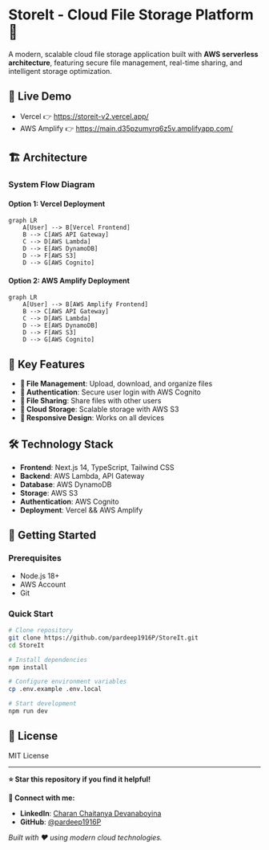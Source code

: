 # StoreIt - Cloud File Storage Platform 🚀

A modern, scalable cloud file storage application built with **AWS serverless architecture**, featuring secure file management, real-time sharing, and intelligent storage optimization.

## 🌟 Live Demo
- Vercel 👉  https://storeit-v2.vercel.app/
- AWS Amplify 👉  https://main.d35pzumyrq6z5v.amplifyapp.com/

## 🏗️ Architecture

### System Flow Diagram

#### Option 1: Vercel Deployment
```mermaid
graph LR
    A[User] --> B[Vercel Frontend]
    B --> C[AWS API Gateway]
    C --> D[AWS Lambda]
    D --> E[AWS DynamoDB]
    D --> F[AWS S3]
    D --> G[AWS Cognito]
```

#### Option 2: AWS Amplify Deployment
```mermaid
graph LR
    A[User] --> B[AWS Amplify Frontend]
    B --> C[AWS API Gateway]
    C --> D[AWS Lambda]
    D --> E[AWS DynamoDB]
    D --> F[AWS S3]
    D --> G[AWS Cognito]
```

## 🚀 Key Features

- **📁 File Management**: Upload, download, and organize files
- **🔐 Authentication**: Secure user login with AWS Cognito
- **🤝 File Sharing**: Share files with other users
- **💾 Cloud Storage**: Scalable storage with AWS S3
- **📱 Responsive Design**: Works on all devices

## 🛠️ Technology Stack

- **Frontend**: Next.js 14, TypeScript, Tailwind CSS
- **Backend**: AWS Lambda, API Gateway
- **Database**: AWS DynamoDB
- **Storage**: AWS S3
- **Authentication**: AWS Cognito
- **Deployment**: Vercel && AWS Amplify

## 🚀 Getting Started

### Prerequisites
- Node.js 18+
- AWS Account
- Git

### Quick Start
```bash
# Clone repository
git clone https://github.com/pardeep1916P/StoreIt.git
cd StoreIt

# Install dependencies
npm install

# Configure environment variables
cp .env.example .env.local

# Start development
npm run dev
```

## 📝 License

MIT License

---

**⭐ Star this repository if you find it helpful!**

**🔗 Connect with me:**
- **LinkedIn**: [Charan Chaitanya Devanaboyina](https://linkedin.com/in/chinnu-4a7174306)
- **GitHub**: [@pardeep1916P](https://github.com/pardeep1916P)

*Built with ❤️ using modern cloud technologies.*
